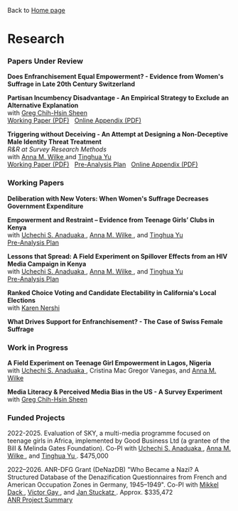 Back to [Home page](/README.md)

# Research

### Papers Under Review

**Does Enfranchisement Equal Empowerment? - Evidence from Women's Suffrage in Late 20th Century Switzerland**

**Partisan Incumbency Disadvantage - An Empirical Strategy to Exclude an Alternative Explanation** <br>
with <a href="https://sites.google.com/site/gregchsheen/home" class="coauthor-link"> Greg Chih-Hsin Sheen </a><br>
[Working Paper (PDF)](https://www.dropbox.com/scl/fi/aqfhleq5wt76pbjhzgk8r/Partisan-Incumbency-Disadvantage.pdf?rlkey=zi9xiuer1x3wctfv8zw24pwhs&dl=0) &nbsp;
[Online Appendix (PDF)](https://www.dropbox.com/scl/fi/z5xooaqrwccm2bm79lwim/Partisan-Incumbency-Disadvantage_Appendix.pdf?rlkey=gi6y418be1kk6m99znvssam2j&dl=0)

**Triggering without Deceiving - An Attempt at Designing a Non-Deceptive Male Identity Threat Treatment** <br>
_R&R at Survey Research Methods_ <br>
with <a href="https://anna-wilke.com/" class="coauthor-link"> Anna M. Wilke </a> and <a href="https://sites.google.com/view/tinghua-yu" class="coauthor-link"> Tinghua Yu </a> <br>
[Working Paper (PDF)](https://www.dropbox.com/scl/fi/vhc214smxygw6vz29kbs7/Triggering-without-Deceiving.pdf?rlkey=xn1tu14ll9j4ncn309y8259eq&dl=0) &nbsp;
[Pre-Analysis Plan](https://osf.io/8nvkg) &nbsp;
[Online Appendix (PDF)](https://www.dropbox.com/scl/fi/915mc23e4ceei2tdutyq5/Triggering-without-Deceiving_Appendix.pdf?rlkey=y9ddgdh9xkjl7calxxvut9e73&dl=0)

### Working Papers

**Deliberation with New Voters: When Women's Suffrage Decreases Government Expenditure**

**Empowerment and Restraint – Evidence from Teenage Girls’ Clubs in Kenya** <br>
with <a href="https://sites.google.com/prod/view/UchechiSAnaduaka" class="coauthor-link"> Uchechi S. Anaduaka </a>, <a href="https://anna-wilke.com/" class="coauthor-link"> Anna M. Wilke </a>, and <a href="https://sites.google.com/view/tinghua-yu" class="coauthor-link"> Tinghua Yu </a><br>
[Pre-Analysis Plan](https://osf.io/t87y6)

**Lessons that Spread: A Field Experiment on Spillover Effects from an HIV Media Campaign in Kenya** <br>
with <a href="https://sites.google.com/prod/view/UchechiSAnaduaka" class="coauthor-link"> Uchechi S. Anaduaka </a>, <a href="https://anna-wilke.com/" class="coauthor-link"> Anna M. Wilke </a>, and <a href="https://sites.google.com/view/tinghua-yu" class="coauthor-link"> Tinghua Yu </a><br>
[Pre-Analysis Plan](https://osf.io/t87y6)

**Ranked Choice Voting and Candidate Electability in California's Local Elections** <br>
with <a href="https://www.karennershi.com/" class="coauthor-link"> Karen Nershi </a><br>

**What Drives Support for Enfranchisement? - The Case of Swiss Female Suffrage**

### Work in Progress

**A Field Experiment on Teenage Girl Empowerment in Lagos, Nigeria** <br>
with <a href="https://sites.google.com/prod/view/UchechiSAnaduaka" class="coauthor-link"> Uchechi S. Anaduaka </a>, Cristina Mac Gregor Vanegas, and <a href="https://anna-wilke.com/" class="coauthor-link"> Anna M. Wilke </a><br>

**Media Literacy & Perceived Media Bias in the US - A Survey Experiment** <br> 
with <a href="https://sites.google.com/site/gregchsheen/home" class="coauthor-link"> Greg Chih-Hsin Sheen </a><br>

### Funded Projects

2022-2025. Evaluation of SKY, a multi-media programme focused on teenage girls in Africa, implemented by Good Business Ltd (a grantee of the Bill & Melinda Gates Foundation). Co-PI with <a href="https://sites.google.com/prod/view/UchechiSAnaduaka" class="coauthor-link"> Uchechi S. Anaduaka </a>, <a href="https://anna-wilke.com/" class="coauthor-link"> Anna M. Wilke </a>, and <a href="https://sites.google.com/view/tinghua-yu" class="coauthor-link"> Tinghua Yu </a>. $475,000

2022–2026. ANR-DFG Grant (DeNazDB) "Who Became a Nazi? A Structured Database of the Denazification Questionnaires from French and American Occupation Zones in Germany, 1945–1949". Co-PI with <a href="https://www.mikkeldack.com/" class="coauthor-link"> Mikkel Dack </a>, <a href="https://victorgay.netlify.app/" class="coauthor-link"> Victor Gay </a>, and <a href="https://www.janstuckatz.com/" class="coauthor-link"> Jan Stuckatz </a>. Approx. $335,472 <br>
[ANR Project Summary](https://anr.fr/Project-ANR-21-FRAL-0005) 
